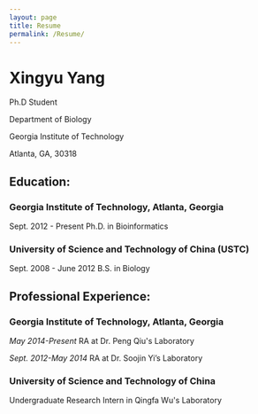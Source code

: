 ```yaml
---
layout: page
title: Resume
permalink: /Resume/
---
```


# Xingyu Yang

Ph.D Student

Department of Biology

Georgia Institute of Technology

Atlanta, GA, 30318

## Education:

### Georgia Institute of Technology, Atlanta, Georgia
Sept. 2012 - Present Ph.D. in Bioinformatics
### University of Science and Technology of China (USTC)
Sept. 2008 - June 2012 B.S. in Biology



## Professional Experience:

### Georgia Institute of Technology, Atlanta, Georgia
*May 2014-Present* RA at Dr. Peng Qiu's Laboratory

*Sept. 2012-May 2014* RA at Dr. Soojin Yi’s Laboratory
### University of Science and Technology of China
Undergraduate Research Intern in Qingfa Wu's Laboratory
